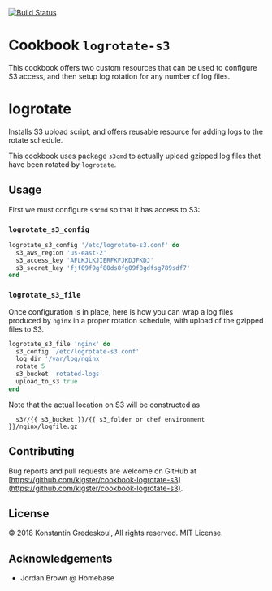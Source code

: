 [![Build Status](https://travis-ci.org/kigster/cookbook-logrotate-s3.svg?branch=master)](https://travis-ci.org/kigster/cookbook-logrotate-s3)

# Cookbook `logrotate-s3` 

This cookbook offers two custom resources that can be used to configure S3 access, and then setup log rotation for any number of log files.

# logrotate

Installs S3 upload script, and offers reusable resource for adding logs to the rotate schedule.

This cookbook uses package `s3cmd` to actually upload gzipped log files that have been rotated by `logrotate`.

## Usage

First we must configure `s3cmd` so that it has access to S3:

### `logrotate_s3_config`

```ruby
logrotate_s3_config '/etc/logrotate-s3.conf' do
  s3_aws_region 'us-east-2'
  s3_access_key 'AFLKJLKJIERFKFJKDJFKDJ'
  s3_secret_key 'fjf09f9gf80ds8fg09f8gdfsg789sdf7'
end
```

### `logrotate_s3_file`

Once configuration is in place, here is how you can wrap a log files produced by `nginx` in a proper rotation schedule, with upload of the gzipped files to S3.

```ruby
logrotate_s3_file 'nginx' do
  s3_config '/etc/logrotate-s3.conf'
  log_dir '/var/log/nginx'
  rotate 5
  s3_bucket 'rotated-logs'
  upload_to_s3 true
end
```

Note that the actual location on S3 will be constructed as 

```
  s3//{{ s3_bucket }}/{{ s3_folder or chef environment }}/nginx/logfile.gz
```  

## Contributing

Bug reports and pull requests are welcome on GitHub at [https://github.com/kigster/cookbook-logrotate-s3](https://github.com/kigster/cookbook-logrotate-s3).

## License

&copy; 2018 Konstantin Gredeskoul, All rights reserved. MIT License.

## Acknowledgements

 * Jordan Brown @ Homebase

